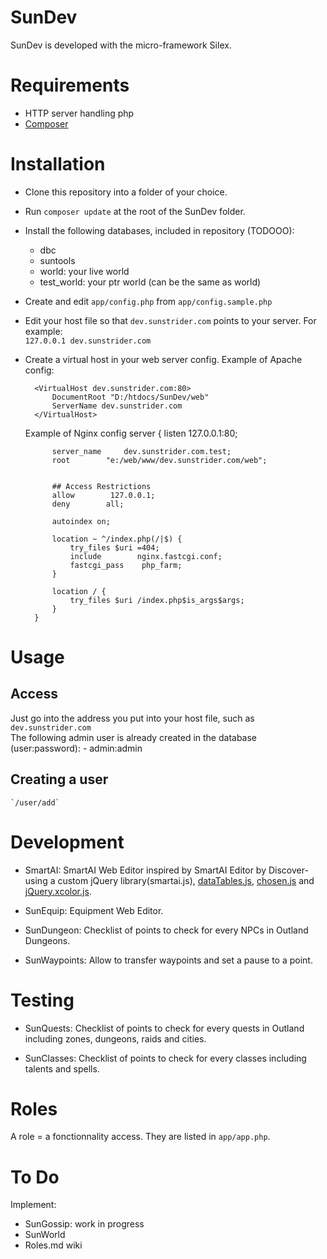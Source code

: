 # SunDev
SunDev is developed with the micro-framework Silex.

# Requirements
-  HTTP server handling php
-  [Composer](https://getcomposer.org/)

# Installation
- Clone this repository into a folder of your choice.
- Run `composer update` at the root of the SunDev folder.
- Install the following databases, included in repository (TODOOO):
    - dbc
    - suntools
    - world: your live world
    - test_world: your ptr world (can be the same as world)
- Create and edit `app/config.php` from `app/config.sample.php`
- Edit your host file so that `dev.sunstrider.com` points to your server. For example:   
        `127.0.0.1 dev.sunstrider.com`
- Create a virtual host in your web server config.
    Example of Apache config:

        <VirtualHost dev.sunstrider.com:80>
            DocumentRoot "D:/htdocs/SunDev/web"
            ServerName dev.sunstrider.com
        </VirtualHost>
        
    Example of Nginx config
        server {
            listen        127.0.0.1:80;

            server_name     dev.sunstrider.com.test;
            root        "e:/web/www/dev.sunstrider.com/web";


            ## Access Restrictions
            allow        127.0.0.1;
            deny        all;

            autoindex on;

            location ~ ^/index.php(/|$) {
                try_files $uri =404;
                include        nginx.fastcgi.conf;
                fastcgi_pass    php_farm;
            }

            location / {
                try_files $uri /index.php$is_args$args;
            }
        }

# Usage
## Access
Just go into the address you put into your host file, such as `dev.sunstrider.com`  
The following admin user is already created in the database (user:password):
    - admin:admin

## Creating a user
    `/user/add`

# Development
* SmartAI:
  SmartAI Web Editor inspired by SmartAI Editor by Discover- using a custom jQuery library(smartai.js), [dataTables.js](http://www.datatables.net/), [chosen.js](http://harvesthq.github.io/chosen/) and [jQuery.xcolor.js](https://github.com/infusion/jQuery-xcolor).

* SunEquip:
  Equipment Web Editor.

* SunDungeon:
  Checklist of points to check for every NPCs in Outland Dungeons.

* SunWaypoints:
  Allow to transfer waypoints and set a pause to a point.

# Testing
* SunQuests:
  Checklist of points to check for every quests in Outland including zones, dungeons, raids and cities.

* SunClasses:
  Checklist of points to check for every classes including talents and spells.

# Roles
A role = a fonctionnality access.
They are listed in `app/app.php`.

# To Do
Implement:
* SunGossip: work in progress
* SunWorld
* Roles.md wiki
